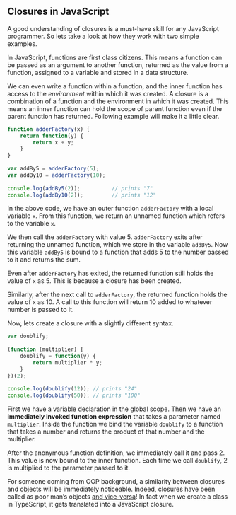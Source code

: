 ## Closures in JavaScript
A good understanding of closures is a must-have skill for any JavaScript programmer. So lets take a look at how they work with two simple examples.

In JavaScript, functions are first class citizens. This means a function can be passed as an argument to another function, returned as the value from a function, assigned to a variable and stored in a data structure.

We can even write a function within a function, and the inner function has access to the *environment* within which it was created. A closure is a combination of a function and the environment in which it was created. This means an inner function can hold the scope of parent function even if the parent function has returned. Following example will make it a little clear.

```javascript
function adderFactory(x) {
    return function(y) {
        return x + y;
    }
}
 
var addBy5 = adderFactory(5);
var addBy10 = adderFactory(10);
 
console.log(addBy5(2));          // prints "7"
console.log(addBy10(2));         // prints "12"
```
In the above code, we have an outer function `adderFactory` with a local variable `x`. From this function, we return an unnamed function which refers to the variable `x`.

We then call the `adderFactory` with value 5. `adderFactory` exits after returning the unnamed function, which we store in the variable `addBy5`. Now this variable `addBy5` is bound to a function that adds 5 to the number passed to it and returns the sum.

Even after `adderFactory` has exited, the returned function still holds the value of `x` as 5. This is because a closure has been created.

Similarly, after the next call to `adderFactory`, the returned function holds the value of `x` as 10. A call to this function will return 10 added to whatever number is passed to it.

Now, lets create a closure with a slightly different syntax.

```javascript
var doublify;
 
(function (multiplier) {
    doublify = function(y) {
        return multiplier * y;
    }
})(2);
 
console.log(doublify(12)); // prints "24"
console.log(doublify(50)); // prints "100"
```
First we have a variable declaration in the global scope. Then we have an **immediately invoked function expression** that takes a parameter named `multiplier`. Inside the function we bind the variable `doublify` to a function that takes a number and returns the product of that number and the multiplier.

After the anonymous function definition, we immediately call it and pass 2. This value is now bound to the inner function. Each time we call `doublify`, 2 is multiplied to the parameter passed to it.

For someone coming from OOP background, a similarity between closures and objects will be immediately noticeable. Indeed, closures have been called as poor man’s objects [and vice-versa](https://news.ycombinator.com/item?id=926140)! In fact when we create a class in TypeScript, it gets translated into a JavaScript closure.
